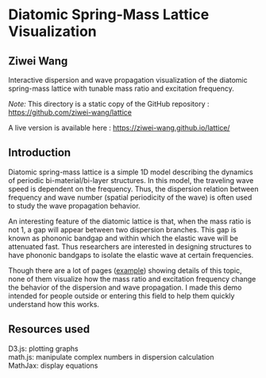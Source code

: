 # Diatomic Spring-Mass Lattice Visualization
## Ziwei Wang

Interactive dispersion and wave propagation visualization of the diatomic spring-mass lattice with tunable mass ratio and excitation frequency.

_Note:_ This directory is a static copy of the GitHub repository : https://github.com/ziwei-wang/lattice

A live version is available here : https://ziwei-wang.github.io/lattice/


## Introduction
Diatomic spring-mass lattice is a simple 1D model describing the dynamics of periodic bi-material/bi-layer structures. In this model, the traveling wave speed is dependent on the frequency. Thus, the dispersion relation between frequency and wave number (spatial periodicity of the wave) is often used to study the wave propagation behavior.  

An interesting feature of the diatomic lattice is that, when the mass ratio is not 1, a gap will appear between two dispersion branches. This gap is known as phononic bandgap and within which the elastic wave will be attenuated fast. Thus researchers are interested in designing structures to have phononic bandgaps to isolate the elastic wave at certain frequencies.   

Though there are a lot of pages ([example](http://users.aber.ac.uk/ruw/teach/334/disprel.php)) showing details of this topic, none of them visualize how the mass ratio and excitation frequency change the behavior of the dispersion and wave propagation. I made this demo intended for people outside or entering this field to help them quickly understand how this works.  

## Resources used
D3.js: plotting graphs  
math.js: manipulate complex numbers in dispersion calculation  
MathJax: display equations
